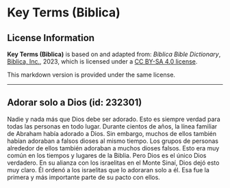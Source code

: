 # Key Terms (Biblica)

## License Information

**Key Terms (Biblica)** is based on and adapted from: _Biblica Bible Dictionary_, [Biblica, Inc.](https://www.biblica.com/), 2023, which is licensed under a [CC BY-SA 4.0 license](https://creativecommons.org/licenses/by-sa/4.0/legalcode.en).

This markdown version is provided under the same license.



--------------------------------

## Adorar solo a Dios (id: 232301)

Nadie y nada más que Dios debe ser adorado. Esto es siempre verdad para todas las personas en todo lugar. Durante cientos de años, la línea familiar de Abraham había adorado a Dios. Sin embargo, muchos de ellos también habían adoraban a falsos dioses al mismo tiempo. Los grupos de personas alrededor de ellos también adoraban a muchos dioses falsos. Esto era muy común en los tiempos y lugares de la Biblia. Pero Dios es el único Dios verdadero. En su alianza con los israelitas en el Monte Sinaí, Dios dejó esto muy claro. Él ordenó a los israelitas que lo adoraran solo a él. Esa fue la primera y más importante parte de su pacto con ellos.


